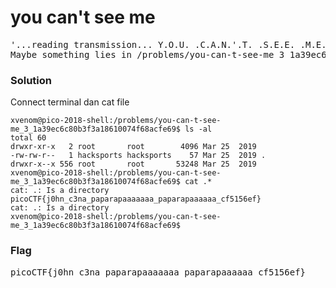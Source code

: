 <h1><b>you can't see me</h1></b>
<pre>
'...reading transmission... Y.O.U. .C.A.N.'.T. .S.E.E. .M.E. ...transmission ended...' 
Maybe something lies in /problems/you-can-t-see-me_3_1a39ec6c80b3f3a18610074f68acfe69.
</pre>
</b><h3>Solution</h3></b>
<p>Connect terminal dan cat file</p>

```console
xvenom@pico-2018-shell:/problems/you-can-t-see-me_3_1a39ec6c80b3f3a18610074f68acfe69$ ls -al                  
total 60                                                                                                      
drwxr-xr-x   2 root       root        4096 Mar 25  2019 
-rw-rw-r--   1 hacksports hacksports    57 Mar 25  2019 .                                                     
drwxr-x--x 556 root       root       53248 Mar 25  2019 
xvenom@pico-2018-shell:/problems/you-can-t-see-me_3_1a39ec6c80b3f3a18610074f68acfe69$ cat .*                  
cat: .: Is a directory     
picoCTF{j0hn_c3na_paparapaaaaaaa_paparapaaaaaa_cf5156ef}                                                      
cat: .: Is a directory                                                                                        
xvenom@pico-2018-shell:/problems/you-can-t-see-me_3_1a39ec6c80b3f3a18610074f68acfe69$
```
</b><h3>Flag</h3></b>
<pre>
picoCTF{j0hn_c3na_paparapaaaaaaa_paparapaaaaaa_cf5156ef} 
</pre>
